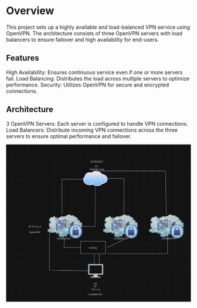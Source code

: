 # **Overview**

This project sets up a highly available and load-balanced VPN service using OpenVPN. The architecture consists of three OpenVPN servers with load balancers to ensure failover and high availability for end-users.

## **Features**

High Availability: Ensures continuous service even if one or more servers fail.
Load Balancing: Distributes the load across multiple servers to optimize performance.
Security: Utilizes OpenVPN for secure and encrypted connections.

## **Architecture**

3 OpenVPN Servers: Each server is configured to handle VPN connections.
Load Balancers: Distribute incoming VPN connections across the three servers to ensure optimal performance and failover.

![Image](https://github.com/tgdebilka/openvpn-balancers/blob/main/diagram.png)

